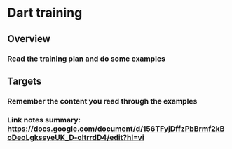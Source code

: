 # Dart training 
## Overview 
### Read the training plan and do some examples
## Targets
### Remember the content you read through the examples
### Link notes summary: https://docs.google.com/document/d/156TFyjDffzPbBrmf2kBoDeoLgkssyeUK_D-oltrrdD4/edit?hl=vi

